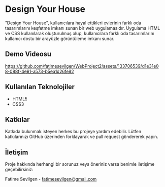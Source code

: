 # Design Your House

"Design Your House", kullanıcılara hayal ettikleri evlerinin farklı oda tasarımlarını keşfetme imkanı sunan bir web uygulamasıdır. Uygulama HTML ve CSS kullanılarak oluşturulmuş olup, kullanıcılara farklı oda tasarımlarını kullanıcı dostu bir arayüzle görüntüleme imkanı sunar.

## Demo Videosu

https://github.com/fatimesevilgen/WebProject2/assets/133706539/d1e31e08-088f-4e91-a573-b5ea1d26fe82


## Kullanılan Teknolojiler

- HTML5
- CSS3

## Katkılar

Katkıda bulunmak isteyen herkes bu projeye yardım edebilir. Lütfen katkılarınızı GitHub üzerinden forklayarak ve pull request göndererek yapın.

## İletişim

Proje hakkında herhangi bir sorunuz veya öneriniz varsa benimle iletişime geçebilirsiniz:

Fatime Sevilgen - fatimesevilgen@gmail.com


